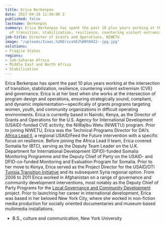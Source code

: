 ```yaml
---
title: Erica Berkenpas
date: 2017-04-18 11:56:00 Z
published: false
lastname: Berkenpas
summary: Erica Berkenpas has spent the past 10 plus years working at the intersection
  of transition, stabilization, resilience, countering violent extremism, and governance.
job-title: Director of Grants and Operations, NIWETU
image: "/uploads/Isaac,%20Erica%E2%80%9422--jpg.jpg"
solutions:
- Fragile States
regions:
- Sub-Saharan Africa
- Middle East and North Africa
- Stabilization
---
```


Erica Berkenpas has spent the past 10 plus years working at the intersection of transition, stabilization, resilience, countering violent extremism (CVE) and governance. Erica is at her best when she works at the intersection of program design and operations, ensuring strategically sound, compliant, and dynamic implementation—specifically of grants programs targeting women, youth, and community organizations in difficult operating environments. Erica is currently based in Nairobi, Kenya, as the Director of Grants and Operations for the U.S. Agency for International Development (USAID)-funded CVE activity, the NiWajibu Wetu (NIWETU) program. Prior to joining NIWETU, Erica was the Technical Programs Director for DAI’s[ Africa Lead II](https://www.dai.com/our-work/projects/africa-africa-lead-ii), a regional USAID/Feed the Future intervention with a specific focus on resilience. Before joining the Africa Lead II team, Erica covered Somalia for IBTCI, serving as the Deputy Team Leader on the U.K. Department for International Development (DFID)-funded Somalia Monitoring Programme and the Deputy Chief of Party on the USAID- and DFID-co-funded Monitoring and Evaluation Program for Somalia. Prior to her move to Kenya, Erica served as the Project Director for the USAID/OTI [Tunisia Transition Initiative](https://www.dai.com/our-work/projects/tunisia-transition-initiative-tti) and its subsequent Syria regional option. From 2006 to 2011 Erica worked in Afghanistan on a range of governance and community development interventions, most notably as the Deputy Chief of Party Programs for the [Local Governance and Community Development](https://www.dai.com/our-work/projects/afghanistan-local-governance-and-community-development-lgcd) project. Prior to launching her career in international development, Erica was based in her beloved New York City, where she worked in non-fiction media production for socially oriented documentaries and museum-based multimedia installations.

* B.S., culture and communication, New York University